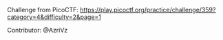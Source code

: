 Challenge from PicoCTF: https://play.picoctf.org/practice/challenge/359?category=4&difficulty=2&page=1

Contributor:
@AzriVz